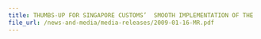 ```yaml
---
title: THUMBS-UP FOR SINGAPORE CUSTOMS’  SMOOTH IMPLEMENTATION OF THE  UNIQUE ENTITY NUMBER (UEN) IN TRADENET® 
file_url: /news-and-media/media-releases/2009-01-16-MR.pdf
---
```


